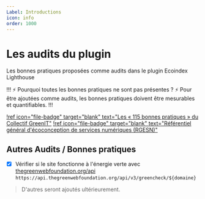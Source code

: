 ```yaml
---
Label: Introductions
icon: info
order: 1000
---
```


# Les audits du plugin

Les bonnes pratiques proposées comme audits dans le plugin Ecoindex Lighthouse

!!! :zap: Pourquoi toutes les bonnes pratiques ne sont pas présentes ? :zap:
Pour être ajoutées comme audits, les bonnes pratiques doivent être mesurables et quantifiables.
!!!

[!ref icon="file-badge" target="blank" text="Les « 115 bonnes pratiques » du Collectif GreenIT"](./01-bp-greenit.md)
[!ref icon="file-badge" target="blank" text="Référentiel général d'écoconception de services numériques (RGESN)"](./02-rgesn.md)

## Autres Audits / Bonnes pratiques

- [x] Vérifier si le site fonctionne à l'énergie verte avec [thegreenwebfoundation.org/api](https://developers.thegreenwebfoundation.org/api/greencheck/v3/check-single-domain/) `https://api.thegreenwebfoundation.org/api/v3/greencheck/${domaine}`

> D'autres seront ajoutés ultérieurement.
